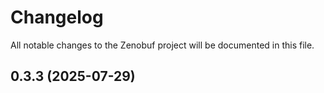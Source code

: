 # Changelog

All notable changes to the Zenobuf project will be documented in this file.


## 0.3.3 (2025-07-29)


<!-- Generated by git-cliff -->
